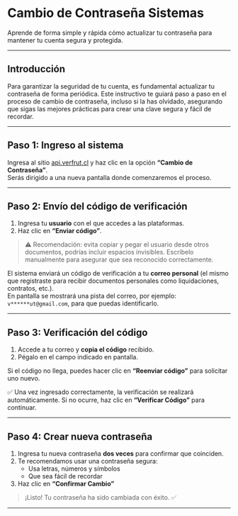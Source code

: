 # Cambio de Contraseña Sistemas

Aprende de forma simple y rápida cómo actualizar tu contraseña para mantener tu cuenta segura y protegida.

---

## Introducción

Para garantizar la seguridad de tu cuenta, es fundamental actualizar tu contraseña de forma periódica. Este instructivo te guiará paso a paso en el proceso de cambio de contraseña, incluso si la has olvidado, asegurando que sigas las mejores prácticas para crear una clave segura y fácil de recordar.

---

## Paso 1: Ingreso al sistema

Ingresa al sitio [api.verfrut.cl](https://api.verfrut.cl) y haz clic en la opción **“Cambio de Contraseña”**.  
Serás dirigido a una nueva pantalla donde comenzaremos el proceso.

---

## Paso 2: Envío del código de verificación

1. Ingresa tu **usuario** con el que accedes a las plataformas.
2. Haz clic en **“Enviar código”**.

> ⚠️ Recomendación: evita copiar y pegar el usuario desde otros documentos, podrías incluir espacios invisibles. Escríbelo manualmente para asegurar que sea reconocido correctamente.

El sistema enviará un código de verificación a tu **correo personal** (el mismo que registraste para recibir documentos personales como liquidaciones, contratos, etc.).  
En pantalla se mostrará una pista del correo, por ejemplo: `v******ut@gmail.com`, para que puedas identificarlo.

---

## Paso 3: Verificación del código

1. Accede a tu correo y **copia el código** recibido.
2. Pégalo en el campo indicado en pantalla.

Si el código no llega, puedes hacer clic en **“Reenviar código”** para solicitar uno nuevo.

✅ Una vez ingresado correctamente, la verificación se realizará automáticamente. Si no ocurre, haz clic en **“Verificar Código”** para continuar.

---

## Paso 4: Crear nueva contraseña

1. Ingresa tu nueva contraseña **dos veces** para confirmar que coinciden.
2. Te recomendamos usar una contraseña segura:
   - Usa letras, números y símbolos
   - Que sea fácil de recordar
3. Haz clic en **“Confirmar Cambio”**

> ¡Listo! Tu contraseña ha sido cambiada con éxito. ✅

---